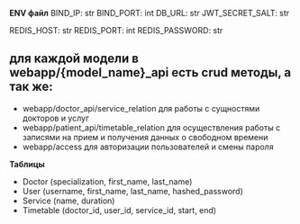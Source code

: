 **ENV файл**
BIND_IP: str
BIND_PORT: int
DB_URL: str
JWT_SECRET_SALT: str

REDIS_HOST: str
REDIS_PORT: int
REDIS_PASSWORD: str

для каждой модели в webapp/{model_name}_api есть crud методы, а так же:
---
- webapp/doctor_api/service_relation для работы с сущностями докторов и услуг
- webapp/patient_api/timetable_relation для осуществления работы с записями на прием и получения данных о свободном времени
- webapp/access для авторизации пользователей и смены пароля 

**Таблицы**
- Doctor (specialization, first_name, last_name)
- User (username, first_name, last_name, hashed_password)
- Service (name, duration)
- Timetable (doctor_id, user_id, service_id, start, end)